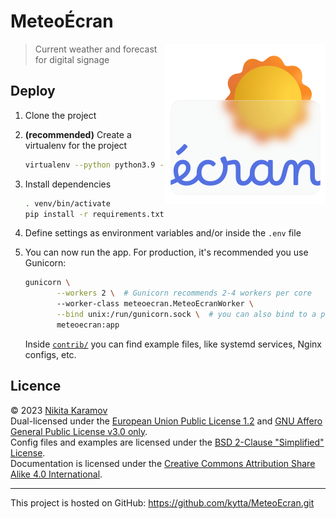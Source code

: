 <!--
© 2023 Nikita Karamov <n.karamov@tu-braunschweig.de>
SPDX-License-Identifier: CC-BY-SA-4.0
-->

# MeteoÉcran

<img align="right" src="./assets/logo.svg" width="256" height="256" alt="MeteoEcran logo" />

> Current weather and forecast for digital signage

## Deploy

1. Clone the project

1. **(recommended)** Create a virtualenv for the project

   ```sh
   virtualenv --python python3.9 --no-download --no-periodic-update venv
   ```

1. Install dependencies

   ```sh
   . venv/bin/activate
   pip install -r requirements.txt
   ```

1. Define settings as environment variables and/or inside the `.env` file

1. You can now run the app. For production, it's recommended you use Gunicorn:

   ```sh
   gunicorn \
          --workers 2 \  # Gunicorn recommends 2-4 workers per core
          --worker-class meteoecran.MeteoEcranWorker \
          --bind unix:/run/gunicorn.sock \  # you can also bind to a port
          meteoecran:app
   ```

   Inside [`contrib/`](./contrib/) you can find example files, like systemd
   services, Nginx configs, etc.

## Licence

© 2023 [Nikita Karamov]\
Dual-licensed under the [European Union Public License 1.2][eupl-1.2] and
[GNU Affero General Public License v3.0 only][agpl-3.0-only].\
Config files and examples are licensed under the
[BSD 2-Clause "Simplified" License][bsd-2-clause].\
Documentation is licensed under the
[Creative Commons Attribution Share Alike 4.0 International][cc-by-sa-4.0].

______________________________________________________________________

This project is hosted on GitHub:
<https://github.com/kytta/MeteoEcran.git>

[agpl-3.0-only]: https://spdx.org/licenses/AGPL-3.0-only.html
[bsd-2-clause]: https://spdx.org/licenses/BSD-2-Clause.html
[cc-by-sa-4.0]: https://spdx.org/licenses/CC-BY-SA-4.0.html
[eupl-1.2]: https://spdx.org/licenses/EUPL-1.2.html
[nikita karamov]: https://www.kytta.dev/
